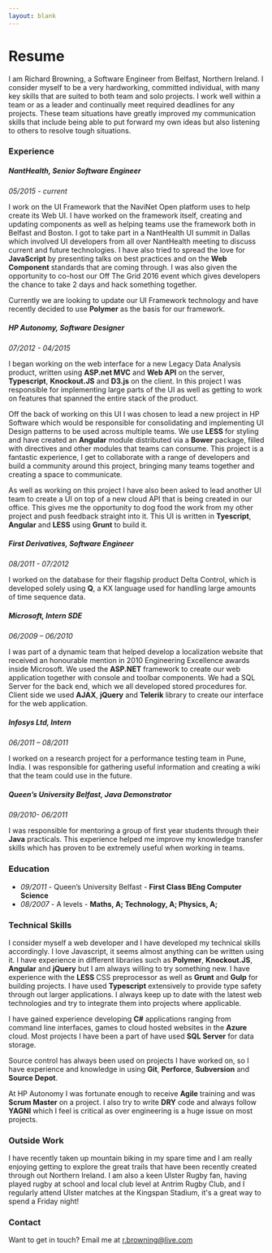 ```yaml
---
layout: blank
---
```


Resume
======

I am Richard Browning, a Software Engineer from Belfast, Northern Ireland. I consider myself to be a very hardworking, committed individual, with many key skills that are suited to both team and solo projects.  I work well within a team or as a leader and continually meet required deadlines for any projects. These team situations have greatly improved my communication skills that include being able to put forward my own ideas but also listening to others to resolve tough situations.


### Experience ###

##### NantHealth, Senior Software Engineer

*05/2015 - current*

I work on the UI Framework that the NaviNet Open platform uses to help create its Web UI. I have worked on the framework itself, creating and updating components as well as helping teams use the framework both in Belfast and Boston. I got to take part in a NantHealth UI summit in Dallas which involved UI developers from all over NantHealth meeting to discuss current and future technologies. I have also tried to spread the love for **JavaScript** by presenting talks on best practices and on the **Web Component** standards that are coming through. I was also given the opportunity to co-host our Off The Grid 2016 event which gives developers the chance to take 2 days and hack something together.

Currently we are looking to update our UI Framework technology and have recently decided to use **Polymer** as the basis for our framework.

##### HP Autonomy, Software Designer

*07/2012 - 04/2015*

I began working on the web interface for a new Legacy Data Analysis product, written using **ASP.net MVC** and **Web API** on the server, **Typescript**, **Knockout.JS** and **D3.js** on the client. In this project I was responsible for implementing large parts of the UI as well as getting to work on features that spanned the entire stack of the product.

Off the back of working on this UI I was chosen to lead a new project in HP Software which would be responsible for consolidating and implementing UI Design patterns to be used across multiple teams. We use **LESS** for styling and have created an **Angular** module distributed via a **Bower** package, filled with directives and other modules that teams can consume. This project is a fantastic experience, I get to collaborate with a range of developers and build a community around this project, bringing many teams together and creating a space to communicate.

As well as working on this project I have also been asked to lead another UI team to create a UI on top of a new cloud API that is being created in our office. This gives me the opportunity to dog food the work from my other project and push feedback straight into it. This UI is written in **Tyescript**, **Angular** and **LESS** using **Grunt** to build it.

##### First Derivatives, Software Engineer

*08/2011 - 07/2012*

I worked on the database for their flagship product Delta Control, which is developed solely using **Q**, a KX language used for handling large amounts of time sequence data.

##### Microsoft, Intern SDE 

*06/2009 – 06/2010*

I was part of a dynamic team that helped develop a localization website that received an honourable mention in 2010 Engineering Excellence awards inside Microsoft.  We used the **ASP.NET** framework to create our web application together with console and toolbar components.  We had a SQL Server for the back end, which we all developed stored procedures for.  Client side we used **AJAX**, **jQuery** and **Telerik** library to create our interface for the web application.

##### Infosys Ltd, Intern

*06/2011 – 08/2011*

I worked on a research project for a performance testing team in Pune, India. I was responsible for gathering useful information and creating a wiki that the team could use in the future.

##### Queen’s University Belfast, Java Demonstrator

*09/2010- 06/2011*

I was responsible for mentoring a group of first year students through their **Java** practicals. This experience helped me improve my knowledge transfer skills which has proven to be extremely useful when working in teams.

### Education ###

+ *09/2011* - Queen’s University Belfast  - **First Class BEng Computer Science**
+ *08/2007* - A levels - **Maths, A; Technology, A; Physics, A;**

### Technical Skills ###

I consider myself a web developer and I have developed my technical skills accordingly. I love Javascript, it seems almost anything can be written using it. I have experience in different libraries such as **Polymer**, **Knockout.JS**, **Angular** and **jQuery** but I am always willing to try something new. I have experience with the **LESS** CSS preprocessor as well as **Grunt** and **Gulp** for building projects. I have used **Typescript** extensively to provide type safety through out larger applications. I always keep up to date with the latest web technologies and try to integrate them into projects where applicable.

I have gained experience developing **C#** applications ranging from command line interfaces, games to cloud hosted websites in the **Azure** cloud. Most projects I have been a part of have used **SQL Server** for data storage.

Source control has always been used on projects I have worked on, so I have experience and knowledge in using **Git**, **Perforce**, **Subversion** and **Source Depot**.

At HP Autonomy I was fortunate enough to receive **Agile** training and was **Scrum Master** on a project. I also try to write **DRY** code and always follow **YAGNI** which I feel is critical as over engineering is a huge issue on most projects.

### Outside Work ###

I have recently taken up mountain biking in my spare time and I am really enjoying getting to explore the great trails that have been recently created through out Northern Ireland. I am also a keen Ulster Rugby fan, having played rugby at school and local club level at Antrim Rugby Club, and I regularly attend Ulster matches at the Kingspan Stadium, it's a great way to spend a Friday night! 

### Contact ###

Want to get in touch? Email me at [r.browning@live.com](mailto:r.browning@live.com)




